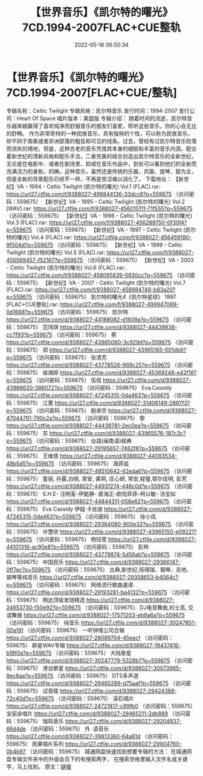 ﻿---
title: 【世界音乐】《凯尔特的曙光》7CD.1994-2007FLAC+CUE整轨
date: 2022-05-16 06:50:34
categories: 古典音乐、新世纪、纯音雅乐
tags: 纯音雅乐
---
# 【世界音乐】《凯尔特的曙光》7CD.1994-2007[FLAC+CUE/整轨]

专辑名称：Celtic
Twilight
专辑风格：凯尔特音乐
发行时间：1994-2007
发行公司：Heart Of
Space
唱片版本：美国版
专辑介绍：
随着时间的流逝，凯尔特音乐越来越赢得了喜欢纯净而舒服音乐的朋友们喜爱，聆听这些音乐，你的心会无比的舒畅。
作为非常奇特的一种民族音乐，具有独特的个性，可以称为民族音乐，却不同于南美或者非洲部落的粗狂和可见的线条。过去，曾经有过凯尔特音乐败落而消失的境地，但是，这种古老的音乐凭借其本身的细腻和丰富的音乐内涵，配合着新世纪的清新风格和配乐手法，二者完美的结合创造出凯尔特音乐的全新世纪，无论是在电影中、或者在剧场里、抑或在音乐作品中，到处可以看到他们的全新而充满活力的身影。的确，这种音乐，虽然还是传统的乐器，风笛、提琴、鼓为主，但是全新的背景配乐已经不一样，不再是苦涩难以消化了。
下载地址：
【新世纪】VA - 1994 - Celtic Twilight (凯尔特的曙光) Vol.1 (FLAC).rar:
https://url27.ctfile.com/f/9388027-498844136-33dcc6?p=559675
（访问密码：559675）
【新世纪】VA - 1995 - Celtic Twilight (凯尔特的曙光) Vol.2 [WAV].rar: https://url27.ctfile.com/f/9388027-456015111-71f555?p=559675
（访问密码：559675）
【新世纪】VA - 1996 - Celtic Twilight (凯尔特的曙光) Vol.3 (FLAC).rar:
https://url27.ctfile.com/f/9388027-456289750-0f30f4?p=559675
（访问密码：559675）
【新世纪】VA - 1997 - Celtic Twilight (凯尔特的曙光) Vol.4 (FLAC).rar:
https://url27.ctfile.com/f/9388027-456459190-9f504d?p=559675
（访问密码：559675）
【新世纪】VA - 1999 - Celtic Twilight (凯尔特的曙光) Vol.5 (FLAC).rar:
https://url27.ctfile.com/f/9388027-456569457-f52167?p=559675
（访问密码：559675）
【新世纪】VA - 2003 - Celtic Twilight (凯尔特的曙光) Vol.6 (FLAC).rar:
https://url27.ctfile.com/f/9388027-458095839-0930cc?p=559675
（访问密码：559675）
【新世纪】VA - 2007 - Celtic Twilight (凯尔特的曙光) Vol.7 (FLAC).rar:
https://url27.ctfile.com/f/9388027-458984749-b83a20?p=559675
（访问密码：559675）
凯尔特的曙光4《凯尔特星球》 1997 [FLAC+CUE整轨].rar: https://url27.ctfile.com/f/9388027-499947089-0d1668?p=559675
（访问密码：559675）
凯尔特
https://url27.ctfile.com/d/9388027-44188082-d1609a?p=559675
（访问密码：559675）
范玮琪
https://url27.ctfile.com/d/9388027-44439838-cc7f93?p=559675
（访问密码：559675）
蔡
https://url27.ctfile.com/d/9388027-43965060-3c929d?p=559675
（访问密码：559675）
郑
https://url27.ctfile.com/d/9388027-43965165-001db6?p=559675
（访问密码：559675）
张清芳.
https://url27.ctfile.com/d/9388027-43778526-969c25?p=559675
（访问密码：559675）
侯湘婷
https://url27.ctfile.com/d/9388027-45369248-e42f16?p=559675
（访问密码：559675）
伍佰
https://url27.ctfile.com/d/9388027-43988620-386072?p=559675
（访问密码：559675）
Eva.Cassidy
https://url27.ctfile.com/d/9388027-47245315-0da463?p=559675
（访问密码：559675）
江蕙
https://url27.ctfile.com/d/9388027-31406149-2697f3?p=559675
（访问密码：559675）
殷承宗
https://url27.ctfile.com/d/9388027-47044791-790c2a?p=559675
（访问密码：559675）
黎
https://url27.ctfile.com/d/9388027-44439781-2ec0ea?p=559675
（访问密码：559675）
苏
https://url27.ctfile.com/d/9388027-43965576-187c3c?p=559675
（访问密码：559675）
台語(闽南语)經典
https://url27.ctfile.com/d/9388027-29195657-7462f6?p=559675
（访问密码：559675）
王维倩
https://url27.ctfile.com/d/9388027-44093534-48b5d5?p=559675
（访问密码：559675）
海菲兹
https://url27.ctfile.com/d/9388027-48510642-62eda6?p=559675
（访问密码：559675）
童丽, 孙露,白晓, 常安, 龚玥, 庄心妍, 常安,程璧,鄂尔佳明, 彭芳
https://url27.ctfile.com/d/9388027-44931274-448c0d?p=559675
（访问密码：559675）
S.H.E- 汪明荃-伊能静- 裘海正-欧阳菲菲-柯以敏- 汤宝如
https://url27.ctfile.com/d/9388027-44844311-058e62?p=559675
（访问密码：559675）
Eva Cassidy
伊娃·卡丝迪
https://url27.ctfile.com/d/9388027-47245315-0da463?p=559675
（访问密码：559675）
徐小凤
https://url27.ctfile.com/d/9388027-29364080-900e32?p=559675
（访问密码：559675）
许慧欣
https://url27.ctfile.com/d/9388027-43965150-e09221?p=559675
（访问密码：559675）
杨钰莹
https://url27.ctfile.com/d/9388027-44101316-ac90e8?p=559675
（访问密码：559675）
彭羚
https://url27.ctfile.com/d/9388027-43778874-5d56ab?p=559675
（访问密码：559675）
中国民乐
https://url27.ctfile.com/d/9388027-29366147-0ff7ec?p=559675
（访问密码：559675）
古典,新世纪,班得瑞、钢琴、吉他、钢琴等纯音乐
https://url27.ctfile.com/d/9388027-29358653-b4064c?p=559675
（访问密码：559675）
网络流行歌曲速递.
https://url27.ctfile.com/d/9388027-29193281-ba4132?p=559675
（访问密码：559675）
明达顶级发烧精选
https://url27.ctfile.com/d/9388027-24653730-f50e92?p=559675
（访问密码：559675）
DJ电音舞曲,的士高, 交谊舞曲
https://url27.ctfile.com/d/9388027-17571203-eb9a6a?p=559675
（访问密码：559675）
纯音乐
https://url27.ctfile.com/d/9388027-30247851-00a191
（访问密码：559675）
一听钟情公司合辑
https://url27.ctfile.com/d/9388027-28089704-45eecf
（访问密码：559675）
群星WAV专辑
https://url27.ctfile.com/d/9388027-19437416-b18f0a?p=559675
（访问密码：559675）
大陆歌星
https://url27.ctfile.com/d/9388027-30247779-5328b7?p=559675
（访问密码：559675）
港台歌星
https://url27.ctfile.com/d/9388027-30073965-8ec8aa?p=559675
（访问密码：559675）
DTS多声道
https://url27.ctfile.com/d/9388027-29465289-d75aaf?p=559675
（访问密码：559675）
试音碟
https://url27.ctfile.com/d/9388027-29424388-72c40d?p=559675
（访问密码：559675）
滚石唱片
https://url27.ctfile.com/d/9388027-24721817-c99fb0
（访问密码：559675）
宝丽金唱片
https://url27.ctfile.com/d/9388027-29465211-2db889
（访问密码：559675）
瑞鸣音乐
https://url27.ctfile.com/d/9388027-29204837-66d4de
（访问密码：559675）
外  语音乐
https://url27.ctfile.com/d/9388027-39813360-64a61d
（访问密码：559675）
雨果唱片系列
https://url27.ctfile.com/d/9388027-29904760-0b4b97
（访问密码：559675）
城通网盘快速找到想要专辑的方法：
在城通网盘专辑文件夹中的升级会员下的有搜索两字，
在搜索空格里输入文件名或关键字，马上找到。
原文：[链接](https://blog.sina.com.cn/s/blog_1647c7e7601030x99.html)